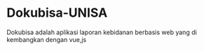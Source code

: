 # Dokubisa-UNISA
Dokubisa adalah aplikasi laporan kebidanan berbasis web yang di kembangkan dengan vue,js
